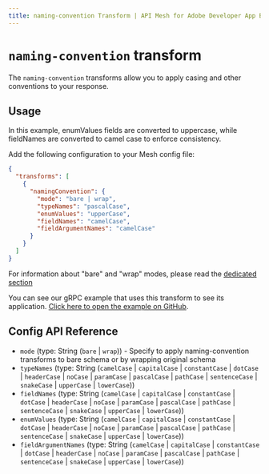 ```yaml
---
title: naming-convention Transform | API Mesh for Adobe Developer App Builder
---
```


# `naming-convention` transform

The `naming-convention` transforms allow you to apply casing and other conventions to your response.

## Usage

<InlineAlert variant="info" slots="text"/>

In this example, enumValues fields are converted to uppercase, while fieldNames are converted to camel case to enforce consistency.

Add the following configuration to your Mesh config file:

```json
{
  "transforms": [
    {
      "namingConvention": {
        "mode": "bare | wrap",
        "typeNames": "pascalCase",
        "enumValues": "upperCase",
        "fieldNames": "camelCase",
        "fieldArgumentNames": "camelCase"
      }
    }
  ]
}
```

<InlineAlert variant="info" slots="text"/>

For information about "bare" and "wrap" modes, please read the [dedicated section](index.md#two-different-modes)

<InlineAlert variant="info" slots="text"/>

You can see our gRPC example that uses this transform to see its application. [Click here to open the example on GitHub](https://github.com/Urigo/graphql-mesh/tree/master/examples/grpc-example).

## Config API Reference

-  `mode` (type: String (`bare` | `wrap`)) - Specify to apply naming-convention transforms to bare schema or by wrapping original schema
-  `typeNames` (type: String (`camelCase` | `capitalCase` | `constantCase` | `dotCase` | `headerCase` | `noCase` | `paramCase` | `pascalCase` | `pathCase` | `sentenceCase` | `snakeCase` | `upperCase` | `lowerCase`))
-  `fieldNames` (type: String (`camelCase` | `capitalCase` | `constantCase` | `dotCase` | `headerCase` | `noCase` | `paramCase` | `pascalCase` | `pathCase` | `sentenceCase` | `snakeCase` | `upperCase` | `lowerCase`))
-  `enumValues` (type: String (`camelCase` | `capitalCase` | `constantCase` | `dotCase` | `headerCase` | `noCase` | `paramCase` | `pascalCase` | `pathCase` | `sentenceCase` | `snakeCase` | `upperCase` | `lowerCase`))
-  `fieldArgumentNames` (type: String (`camelCase` | `capitalCase` | `constantCase` | `dotCase` | `headerCase` | `noCase` | `paramCase` | `pascalCase` | `pathCase` | `sentenceCase` | `snakeCase` | `upperCase` | `lowerCase`))
